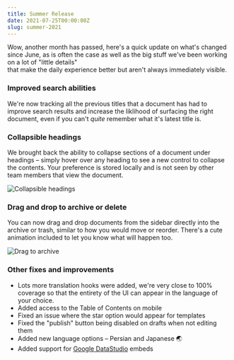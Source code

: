 ```yaml
---
title: Summer Release
date: 2021-07-25T00:00:00Z
slug: summer-2021
---
```


Wow, another month has passed, here's a quick update on what's changed since June,
as is often the case as well as the big stuff we've been working on a lot of "little details"  
that make the daily experience better but aren't always immediately visible.

### Improved search abilities

We're now tracking all the previous titles that a document has had to improve search
results and increase the liklihood of surfacing the right document, even if you can't
_quite_ remember what it's latest title is.


### Collapsible headings

We brought back the ability to collapse sections of a document under headings – simply
hover over any heading to see a new control to collapse the contents. Your preference is 
stored locally and is not seen by other team members that view the document.

![Collapsible headings](/images/collapsible-headings.gif)


### Drag and drop to archive or delete

You can now drag and drop documents from the sidebar directly into the archive or trash,
similar to how you would move or reorder. There's a cute animation included to let you
know what will happen too.

![Drag to archive](/images/drag-to-archive.png)


### Other fixes and improvements

- Lots more translation hooks were added, we're very close to 100% coverage so that the entirety of the UI can appear in the language of your choice.
- Added access to the Table of Contents on mobile
- Fixed an issue where the star option would appear for templates
- Fixed the "publish" button being disabled on drafts when not editing them
- Added new language options – Persian and Japanese 🌏
- Added support for [Google DataStudio](https://datastudio.google.com/) embeds
